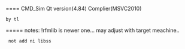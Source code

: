 ====
CMD_Sim Qt version(4.84) Complier(MSVC2010) 

    by tl
=====
notes:
     !rfmlib is newer one... may adjust with target meachine..

     
     
     not add ni libss
     
